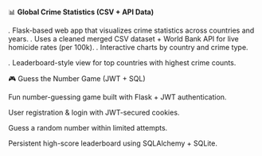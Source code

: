 📊 **Global Crime Statistics (CSV + API Data)**

*.* Flask-based web app that visualizes crime statistics across countries and years.
*.* Uses a cleaned merged CSV dataset + World Bank API for live homicide rates (per 100k).
*.* Interactive charts by country and crime type.

*.* Leaderboard-style view for top countries with highest crime counts.

🎮 Guess the Number Game (JWT + SQL)

Fun number-guessing game built with Flask + JWT authentication.

User registration & login with JWT-secured cookies.

Guess a random number within limited attempts.

Persistent high-score leaderboard using SQLAlchemy + SQLite.